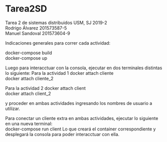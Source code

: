 # Tarea2SD
Tarea 2 de sistemas distribuidos USM, SJ 2019-2\
Rodrigo Álvarez 201573587-5\
Manuel Sandoval 201573604-9

Indicaciones generales para correr cada actividad:

docker-compose build\
docker-compose up
 
 Luego para interacctuar con la consola, ejecutar en dos terminales distintas lo siguiente:
 Para la actividad 1
 docker attach cliente\
 docker attach cliente_2
 
 Para la actividad 2
 docker attach client\
 docker attach client_2
 
 y proceder en ambas actividades ingresando los nombres de usuario a utilizar.
 
 Para conectar un cliente extra en ambas actividades, ejecutar lo siguiente en una nueva terminal:\
 docker-compose run client
 Lo que creará el container correspondiente y desplegará la consola para poder interacctuar con ella.
